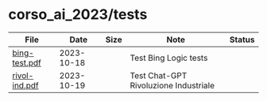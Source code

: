 # corso_ai_2023/tests



File           |Date      |Size|Note                                 |Status
---------------|----------|----|-------------------------------------|------
[bing-test.pdf]|2023-10-18|    |Test Bing Logic tests                |
[rivol-ind.pdf]|2023-10-19|    |Test Chat-GPT Rivoluzione Industriale|


<!-- slm="20" app="20.08.19a" Please do not edit this line and belove. -->
<!-- ts="2023-10-21T21:58:24" -->
[bing-test.pdf]: bing-test.pdf
<!-- ts="2023-10-21T21:59:30" -->
[rivol-ind.pdf]: rivol-ind.pdf
